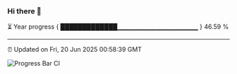 ### Hi there 👋

⏳ Year progress { █████████████▁▁▁▁▁▁▁▁▁▁▁▁▁▁▁▁▁ } 46.59 %

---

⏰ Updated on Fri, 20 Jun 2025 00:58:39 GMT

![Progress Bar CI](https://github.com/Shyam-Makwana/GitHub-Actions-Demo/workflows/Progress%20Bar%20CI/badge.svg)
